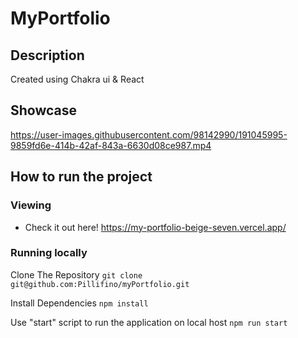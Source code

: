 # MyPortfolio

## Description
Created using Chakra ui & React

## Showcase

https://user-images.githubusercontent.com/98142990/191045995-9859fd6e-414b-42af-843a-6630d08ce987.mp4



## How to run the project
### Viewing
- Check it out here! https://my-portfolio-beige-seven.vercel.app/
### Running locally
Clone The Repository
``` git clone git@github.com:Pillifino/myPortfolio.git ```

Install Dependencies
``` npm install ```

Use "start" script to run the application on local host
```npm run start ```
